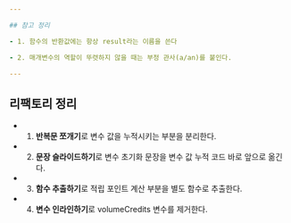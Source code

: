 ```yaml
---

## 참고 정리

- 1. 함수의 반환값에는 항상 result라는 이름을 쓴다

- 2. 매개변수의 역할이 뚜렷하지 않을 때는 부정 관사(a/an)를 붙인다.

---
```


## 리팩토리 정리

- 1. <strong>반복문 쪼개기</strong>로 변수 값을 누적시키는 부분을 분리한다.
- 2. <strong>문장 슬라이드하기</strong>로 변수 초기화 문장을 변수 값 누적 코드 바로 앞으로 옮긴다.
- 3. <strong>함수 추출하기</strong>로 적립 포인트 계산 부분을 별도 함수로 추출한다.
- 4. <strong>변수 인라인하기</strong>로 volumeCredits 변수를 제거한다.